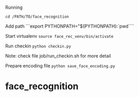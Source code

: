 Running 

```cd /PATH/TO/face_recognition```

Add path 
```export PYTHONPATH="${PYTHONPATH}:`pwd````

Start virtualenv
```source face_rec_venv/bin/activate```

Run checkin
```python checkin.py```

Note: check file job/run_checkin.sh for more detail

Prepare encoding file
```python save_face_encoding.py```
# face_recognition
